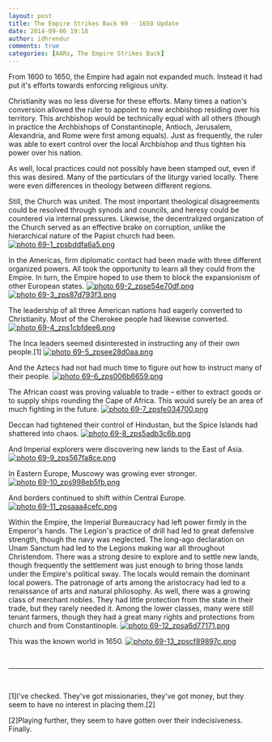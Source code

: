 ```yaml
---
layout: post
title: The Empire Strikes Back 69 - 1650 Update
date: 2014-09-06 19:18
author: idhrendur
comments: true
categories: [AARs, The Empire Strikes Back]
---
```

From 1600 to 1650, the Empire had again not expanded much. Instead it had put it's efforts towards enforcing religious unity.

Christianity was no less diverse for these efforts. Many times a nation's conversion allowed the ruler to appoint to new archbishop residing over his territory. This archbishop would be technically equal with all others (though in practice the Archbishops of Constantinople, Antioch, Jerusalem, Alexandria, and Rome were first among equals). Just as frequently, the ruler was able to exert control over the local Archbishop and thus tighten his power over his nation.

As well, local practices could not possibly have been stamped out, even if this was desired. Many of the particulars of the liturgy varied locally. There were even differences in theology between different regions.

Still, the Church was united. The most important theological disagreements could be resolved through synods and councils, and heresy could be countered via internal pressures. Likewise, the decentralized organization of the Church served as an effective brake on corruption, unlike the hierarchical nature of the Papist church had been.
<a href="http://s1327.photobucket.com/user/idhrendur/media/The%20Empire%20Strikes%20Back/69-1_zpsbddfa6a5.png.html" target="_blank"><img class="aligncenter" src="http://i1327.photobucket.com/albums/u670/idhrendur/The%20Empire%20Strikes%20Back/69-1_zpsbddfa6a5.png" alt=" photo 69-1_zpsbddfa6a5.png" border="0" /></a>

In the Americas, firm diplomatic contact had been made with three different organized powers. All took the opportunity to learn all they could from the Empire. In turn, the Empire hoped to use them to block the expansionism of other European states.
<a href="http://s1327.photobucket.com/user/idhrendur/media/The%20Empire%20Strikes%20Back/69-2_zpse54e70df.png.html" target="_blank"><img class="aligncenter" src="http://i1327.photobucket.com/albums/u670/idhrendur/The%20Empire%20Strikes%20Back/69-2_zpse54e70df.png" alt=" photo 69-2_zpse54e70df.png" border="0" /></a><a href="http://s1327.photobucket.com/user/idhrendur/media/The%20Empire%20Strikes%20Back/69-3_zps87d793f3.png.html" target="_blank"><img class="aligncenter" src="http://i1327.photobucket.com/albums/u670/idhrendur/The%20Empire%20Strikes%20Back/69-3_zps87d793f3.png" alt=" photo 69-3_zps87d793f3.png" border="0" /></a>

The leadership of all three American nations had eagerly converted to Christianity. Most of the Cherokee people had likewise converted.
<a href="http://s1327.photobucket.com/user/idhrendur/media/The%20Empire%20Strikes%20Back/69-4_zps1cbfdee6.png.html" target="_blank"><img class="aligncenter" src="http://i1327.photobucket.com/albums/u670/idhrendur/The%20Empire%20Strikes%20Back/69-4_zps1cbfdee6.png" alt=" photo 69-4_zps1cbfdee6.png" border="0" /></a>

The Inca leaders seemed disinterested in instructing any of their own people.[1]
<a href="http://s1327.photobucket.com/user/idhrendur/media/The%20Empire%20Strikes%20Back/69-5_zpsee28d0aa.png.html" target="_blank"><img class="aligncenter" src="http://i1327.photobucket.com/albums/u670/idhrendur/The%20Empire%20Strikes%20Back/69-5_zpsee28d0aa.png" alt=" photo 69-5_zpsee28d0aa.png" border="0" /></a>

And the Aztecs had not had much time to figure out how to instruct many of their people.
<a href="http://s1327.photobucket.com/user/idhrendur/media/The%20Empire%20Strikes%20Back/69-6_zps006b6659.png.html" target="_blank"><img class="aligncenter" src="http://i1327.photobucket.com/albums/u670/idhrendur/The%20Empire%20Strikes%20Back/69-6_zps006b6659.png" alt=" photo 69-6_zps006b6659.png" border="0" /></a>

The African coast was proving valuable to trade – either to extract goods or to supply ships rounding the Cape of Africa. This would surely be an area of much fighting in the future.
<a href="http://s1327.photobucket.com/user/idhrendur/media/The%20Empire%20Strikes%20Back/69-7_zpsfe034700.png.html" target="_blank"><img class="aligncenter" src="http://i1327.photobucket.com/albums/u670/idhrendur/The%20Empire%20Strikes%20Back/69-7_zpsfe034700.png" alt=" photo 69-7_zpsfe034700.png" border="0" /></a>

Deccan had tightened their control of Hindustan, but the Spice Islands had shattered into chaos.
<a href="http://s1327.photobucket.com/user/idhrendur/media/The%20Empire%20Strikes%20Back/69-8_zps5adb3c6b.png.html" target="_blank"><img class="aligncenter" src="http://i1327.photobucket.com/albums/u670/idhrendur/The%20Empire%20Strikes%20Back/69-8_zps5adb3c6b.png" alt=" photo 69-8_zps5adb3c6b.png" border="0" /></a>

And Imperial explorers were discovering new lands to the East of Asia.
<a href="http://s1327.photobucket.com/user/idhrendur/media/The%20Empire%20Strikes%20Back/69-9_zps567fa8ce.png.html" target="_blank"><img class="aligncenter" src="http://i1327.photobucket.com/albums/u670/idhrendur/The%20Empire%20Strikes%20Back/69-9_zps567fa8ce.png" alt=" photo 69-9_zps567fa8ce.png" border="0" /></a>

In Eastern Europe, Muscowy was growing ever stronger.
<a href="http://s1327.photobucket.com/user/idhrendur/media/The%20Empire%20Strikes%20Back/69-10_zps998eb5fb.png.html" target="_blank"><img class="aligncenter" src="http://i1327.photobucket.com/albums/u670/idhrendur/The%20Empire%20Strikes%20Back/69-10_zps998eb5fb.png" alt=" photo 69-10_zps998eb5fb.png" border="0" /></a>

And borders continued to shift within Central Europe.
<a href="http://s1327.photobucket.com/user/idhrendur/media/The%20Empire%20Strikes%20Back/69-11_zpsaaa4cefc.png.html" target="_blank"><img class="aligncenter" src="http://i1327.photobucket.com/albums/u670/idhrendur/The%20Empire%20Strikes%20Back/69-11_zpsaaa4cefc.png" alt=" photo 69-11_zpsaaa4cefc.png" border="0" /></a>

Within the Empire, the Imperial Bureaucracy had left power firmly in the Emperor's hands. The Legion's practice of drill had led to great defensive strength, though the navy was neglected. The long-ago declaration on Unam Sanctum had led to the Legions making war all throughout Christendom. There was a strong desire to explore and to settle new lands, though frequently the settlement was just enough to bring those lands under the Empire's political sway. The locals would remain the dominant local powers. The patronage of arts among the aristocracy had led to a renaissance of arts and natural philosophy. As well, there was a growing class of merchant nobles. They had little protection from the state in their trade, but they rarely needed it. Among the lower classes, many were still tenant farmers, though they had a great many rights and protections from church and from Constantinople.
<a href="http://s1327.photobucket.com/user/idhrendur/media/The%20Empire%20Strikes%20Back/69-12_zpsa6d77171.png.html" target="_blank"><img class="aligncenter" src="http://i1327.photobucket.com/albums/u670/idhrendur/The%20Empire%20Strikes%20Back/69-12_zpsa6d77171.png" alt=" photo 69-12_zpsa6d77171.png" border="0" /></a>

This was the known world in 1650.
<a href="http://s1327.photobucket.com/user/idhrendur/media/The%20Empire%20Strikes%20Back/69-13_zpscf89897c.png.html" target="_blank"><img class="aligncenter" src="http://i1327.photobucket.com/albums/u670/idhrendur/The%20Empire%20Strikes%20Back/69-13_zpscf89897c.png" alt=" photo 69-13_zpscf89897c.png" border="0" /></a>

&nbsp;

<hr />

&nbsp;

[1]I've checked. They've got missionaries, they've got money, but they seem to have no interest in placing them.[2]

[2]Playing further, they seem to have gotten over their indecisiveness. Finally.
